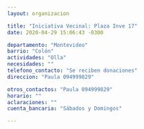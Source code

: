 ```yaml
---
layout: organizacion

title: "Iniciativa Vecinal: Plaza Inve 17"
date: 2020-04-29 15:06:43 -0300

departamento: "Montevideo"
barrio: "Colón"
actividades: "Olla"
necesidades: ""
telefono_contacto: "Se reciben donaciones"
direccion: "Paula 094999829"

otros_contactos: "Paula 094999829"
horario: ""
aclaraciones: ""
cuenta_bancaria: "Sábados y Domingos"

---
```

